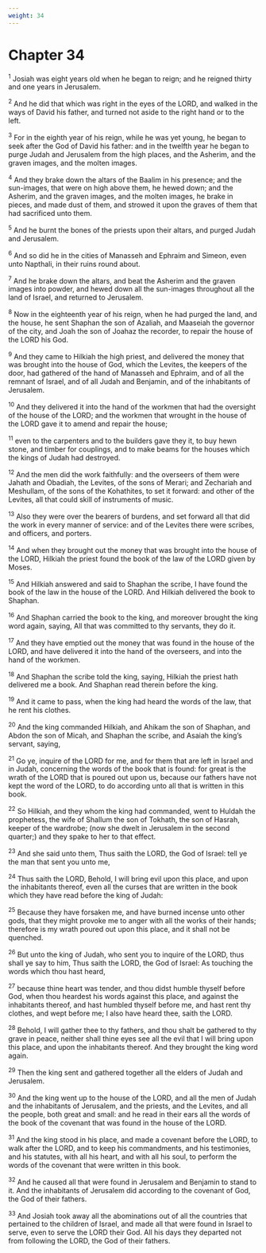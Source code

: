 ```yaml
---
weight: 34
---
```


# Chapter 34

<sup>1</sup> Josiah was eight years old when he began to reign; and he reigned thirty and one years in Jerusalem. 

<sup>2</sup> And he did that which was right in the eyes of the LORD, and walked in the ways of David his father, and turned not aside to the right hand or to the left. 

<sup>3</sup> For in the eighth year of his reign, while he was yet young, he began to seek after the God of David his father: and in the twelfth year he began to purge Judah and Jerusalem from the high places, and the Asherim, and the graven images, and the molten images. 

<sup>4</sup> And they brake down the altars of the Baalim in his presence; and the sun-images, that were on high above them, he hewed down; and the Asherim, and the graven images, and the molten images, he brake in pieces, and made dust of them, and strowed it upon the graves of them that had sacrificed unto them. 

<sup>5</sup> And he burnt the bones of the priests upon their altars, and purged Judah and Jerusalem. 

<sup>6</sup> And so did he in the cities of Manasseh and Ephraim and Simeon, even unto Napthali, in their ruins round about. 

<sup>7</sup> And he brake down the altars, and beat the Asherim and the graven images into powder, and hewed down all the sun-images throughout all the land of Israel, and returned to Jerusalem. 

<sup>8</sup> Now in the eighteenth year of his reign, when he had purged the land, and the house, he sent Shaphan the son of Azaliah, and Maaseiah the governor of the city, and Joah the son of Joahaz the recorder, to repair the house of the LORD his God. 

<sup>9</sup> And they came to Hilkiah the high priest, and delivered the money that was brought into the house of God, which the Levites, the keepers of the door, had gathered of the hand of Manasseh and Ephraim, and of all the remnant of Israel, and of all Judah and Benjamin, and of the inhabitants of Jerusalem. 

<sup>10</sup> And they delivered it into the hand of the workmen that had the oversight of the house of the LORD; and the workmen that wrought in the house of the LORD gave it to amend and repair the house; 

<sup>11</sup> even to the carpenters and to the builders gave they it, to buy hewn stone, and timber for couplings, and to make beams for the houses which the kings of Judah had destroyed. 

<sup>12</sup> And the men did the work faithfully: and the overseers of them were Jahath and Obadiah, the Levites, of the sons of Merari; and Zechariah and Meshullam, of the sons of the Kohathites, to set it forward: and other of the Levites, all that could skill of instruments of music. 

<sup>13</sup> Also they were over the bearers of burdens, and set forward all that did the work in every manner of service: and of the Levites there were scribes, and officers, and porters. 

<sup>14</sup> And when they brought out the money that was brought into the house of the LORD, Hilkiah the priest found the book of the law of the LORD given by Moses. 

<sup>15</sup> And Hilkiah answered and said to Shaphan the scribe, I have found the book of the law in the house of the LORD. And Hilkiah delivered the book to Shaphan. 

<sup>16</sup> And Shaphan carried the book to the king, and moreover brought the king word again, saying, All that was committed to thy servants, they do it. 

<sup>17</sup> And they have emptied out the money that was found in the house of the LORD, and have delivered it into the hand of the overseers, and into the hand of the workmen. 

<sup>18</sup> And Shaphan the scribe told the king, saying, Hilkiah the priest hath delivered me a book. And Shaphan read therein before the king. 

<sup>19</sup> And it came to pass, when the king had heard the words of the law, that he rent his clothes. 

<sup>20</sup> And the king commanded Hilkiah, and Ahikam the son of Shaphan, and Abdon the son of Micah, and Shaphan the scribe, and Asaiah the king’s servant, saying, 

<sup>21</sup> Go ye, inquire of the LORD for me, and for them that are left in Israel and in Judah, concerning the words of the book that is found: for great is the wrath of the LORD that is poured out upon us, because our fathers have not kept the word of the LORD, to do according unto all that is written in this book. 

<sup>22</sup> So Hilkiah, and they whom the king had commanded, went to Huldah the prophetess, the wife of Shallum the son of Tokhath, the son of Hasrah, keeper of the wardrobe; (now she dwelt in Jerusalem in the second quarter;) and they spake to her to that effect. 

<sup>23</sup> And she said unto them, Thus saith the LORD, the God of Israel: tell ye the man that sent you unto me, 

<sup>24</sup> Thus saith the LORD, Behold, I will bring evil upon this place, and upon the inhabitants thereof, even all the curses that are written in the book which they have read before the king of Judah: 

<sup>25</sup> Because they have forsaken me, and have burned incense unto other gods, that they might provoke me to anger with all the works of their hands; therefore is my wrath poured out upon this place, and it shall not be quenched. 

<sup>26</sup> But unto the king of Judah, who sent you to inquire of the LORD, thus shall ye say to him, Thus saith the LORD, the God of Israel: As touching the words which thou hast heard, 

<sup>27</sup> because thine heart was tender, and thou didst humble thyself before God, when thou heardest his words against this place, and against the inhabitants thereof, and hast humbled thyself before me, and hast rent thy clothes, and wept before me; I also have heard thee, saith the LORD. 

<sup>28</sup> Behold, I will gather thee to thy fathers, and thou shalt be gathered to thy grave in peace, neither shall thine eyes see all the evil that I will bring upon this place, and upon the inhabitants thereof. And they brought the king word again. 

<sup>29</sup> Then the king sent and gathered together all the elders of Judah and Jerusalem. 

<sup>30</sup> And the king went up to the house of the LORD, and all the men of Judah and the inhabitants of Jerusalem, and the priests, and the Levites, and all the people, both great and small: and he read in their ears all the words of the book of the covenant that was found in the house of the LORD. 

<sup>31</sup> And the king stood in his place, and made a covenant before the LORD, to walk after the LORD, and to keep his commandments, and his testimonies, and his statutes, with all his heart, and with all his soul, to perform the words of the covenant that were written in this book. 

<sup>32</sup> And he caused all that were found in Jerusalem and Benjamin to stand to it. And the inhabitants of Jerusalem did according to the covenant of God, the God of their fathers. 

<sup>33</sup> And Josiah took away all the abominations out of all the countries that pertained to the children of Israel, and made all that were found in Israel to serve, even to serve the LORD their God. All his days they departed not from following the LORD, the God of their fathers. 


